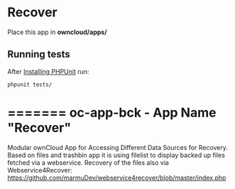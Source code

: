 # Recover
Place this app in **owncloud/apps/**


## Running tests
After [Installing PHPUnit](http://phpunit.de/getting-started.html) run:

    phpunit tests/


=======
oc-app-bck - App Name "Recover"
==========

Modular ownCloud App for Accessing Different Data Sources for Recovery.
Based on files and trashbin app it is using filelist to display backed up files 
fetched via a webservice. Recovery of the files also via Webservice4Recover:
https://github.com/marmuDev/webservice4recover/blob/master/index.php
